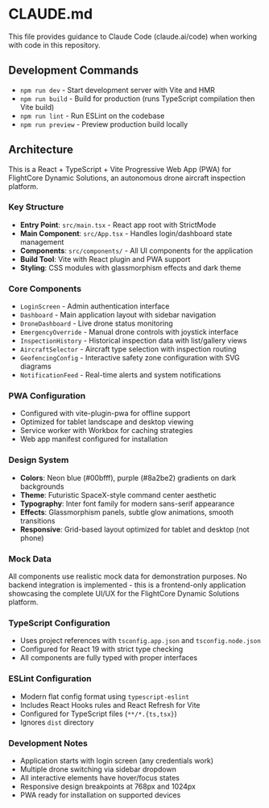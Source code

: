 # CLAUDE.md

This file provides guidance to Claude Code (claude.ai/code) when working with code in this repository.

## Development Commands

- `npm run dev` - Start development server with Vite and HMR
- `npm run build` - Build for production (runs TypeScript compilation then Vite build)
- `npm run lint` - Run ESLint on the codebase
- `npm run preview` - Preview production build locally

## Architecture

This is a React + TypeScript + Vite Progressive Web App (PWA) for FlightCore Dynamic Solutions, an autonomous drone aircraft inspection platform.

### Key Structure
- **Entry Point**: `src/main.tsx` - React app root with StrictMode
- **Main Component**: `src/App.tsx` - Handles login/dashboard state management
- **Components**: `src/components/` - All UI components for the application
- **Build Tool**: Vite with React plugin and PWA support
- **Styling**: CSS modules with glassmorphism effects and dark theme

### Core Components
- `LoginScreen` - Admin authentication interface
- `Dashboard` - Main application layout with sidebar navigation
- `DroneDashboard` - Live drone status monitoring
- `EmergencyOverride` - Manual drone controls with joystick interface
- `InspectionHistory` - Historical inspection data with list/gallery views
- `AircraftSelector` - Aircraft type selection with inspection routing
- `GeofencingConfig` - Interactive safety zone configuration with SVG diagrams
- `NotificationFeed` - Real-time alerts and system notifications

### PWA Configuration
- Configured with vite-plugin-pwa for offline support
- Optimized for tablet landscape and desktop viewing
- Service worker with Workbox for caching strategies
- Web app manifest configured for installation

### Design System
- **Colors**: Neon blue (#00bfff), purple (#8a2be2) gradients on dark backgrounds
- **Theme**: Futuristic SpaceX-style command center aesthetic
- **Typography**: Inter font family for modern sans-serif appearance
- **Effects**: Glassmorphism panels, subtle glow animations, smooth transitions
- **Responsive**: Grid-based layout optimized for tablet and desktop (not phone)

### Mock Data
All components use realistic mock data for demonstration purposes. No backend integration is implemented - this is a frontend-only application showcasing the complete UI/UX for the FlightCore Dynamic Solutions platform.

### TypeScript Configuration
- Uses project references with `tsconfig.app.json` and `tsconfig.node.json`
- Configured for React 19 with strict type checking
- All components are fully typed with proper interfaces

### ESLint Configuration
- Modern flat config format using `typescript-eslint`
- Includes React Hooks rules and React Refresh for Vite
- Configured for TypeScript files (`**/*.{ts,tsx}`)
- Ignores `dist` directory

### Development Notes
- Application starts with login screen (any credentials work)
- Multiple drone switching via sidebar dropdown
- All interactive elements have hover/focus states
- Responsive design breakpoints at 768px and 1024px
- PWA ready for installation on supported devices